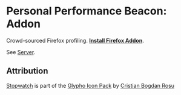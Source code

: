 # Personal Performance Beacon: Addon

Crowd-sourced Firefox profiling. **[Install Firefox Addon](https://github.com/digitarald/ppb-addon/releases)**.

See [Server](https://github.com/digitarald/ppb-server).

## Attribution

[Stopwatch](https://www.iconfinder.com/icons/353443/clock_stopwatch_timer_watch_icon) is part of the [Glypho Icon Pack](http://glypho.eu/) by [Cristian Bogdan Rosu](http://www.bogdanrosu.com/)

